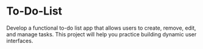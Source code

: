 # To-Do-List
Develop a functional to-do list app that allows users to create, remove, edit, and manage tasks. This project will help you practice building dynamic user interfaces.
